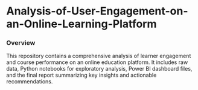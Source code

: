 # Analysis-of-User-Engagement-on-an-Online-Learning-Platform

### Overview
This repository contains a comprehensive analysis of learner engagement and course performance on an online education platform. It includes raw data, Python notebooks for exploratory analysis, Power BI dashboard files, and the final report summarizing key insights and actionable recommendations.
